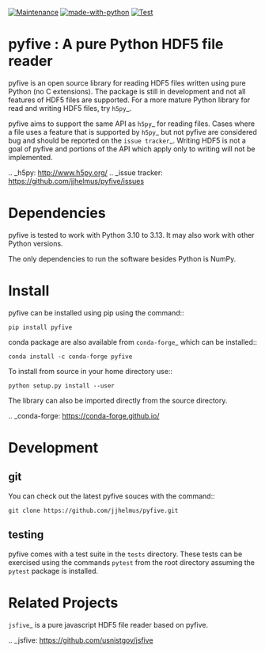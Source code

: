 [![Maintenance](https://img.shields.io/badge/Maintained%3F-yes-green.svg)](https://GitHub.com/Naereen/StrapDown.js/graphs/commit-activity)
[![made-with-python](https://img.shields.io/badge/Made%20with-Python-1f425f.svg)](https://www.python.org/)
[![Test](https://github.com/NCAS-CMS/pyfive/actions/workflows/pytest.yml/badge.svg)](https://github.com/NCAS-CMS/pyfive/actions/workflows/pytest.yml)

pyfive : A pure Python HDF5 file reader
=======================================

pyfive is an open source library for reading HDF5 files written using
pure Python (no C extensions). The package is still in development and not all
features of HDF5 files are supported. For a more mature Python library for
read and writing HDF5 files, try `h5py`_.

pyfive aims to support the same API as `h5py`_ for reading files. Cases where a
file uses a feature that is supported by `h5py`_ but not pyfive are considered
bug and should be reported on the `issue tracker`_. Writing HDF5 is not a goal
of pyfive and portions of the API which apply only to writing will not be
implemented.

.. _h5py: http://www.h5py.org/
.. _issue tracker: https://github.com/jjhelmus/pyfive/issues

Dependencies
============

pyfive is tested to work with Python 3.10 to 3.13.  It may also work
with other Python versions.

The only dependencies to run the software besides Python is NumPy.

Install
=======

pyfive can be installed using pip using the command::

    pip install pyfive

conda package are also available from `conda-forge`_ which can be installed::

    conda install -c conda-forge pyfive

To install from source in your home directory use::

    python setup.py install --user

The library can also be imported directly from the source directory.

.. _conda-forge: https://conda-forge.github.io/

Development
===========

git
---

You can check out the latest pyfive souces with the command::

    git clone https://github.com/jjhelmus/pyfive.git

testing
-------

pyfive comes with a test suite in the ``tests`` directory.  These tests can be
exercised using the commands ``pytest`` from the root directory assuming the
``pytest`` package is installed.

Related Projects
================

`jsfive`_ is a pure javascript HDF5 file reader based on pyfive.

.. _jsfive: https://github.com/usnistgov/jsfive
